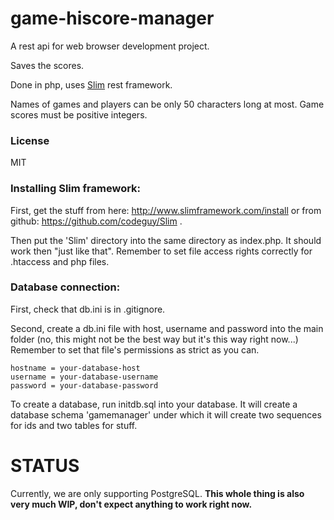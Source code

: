 # game-hiscore-manager

A rest api for web browser development project. 

Saves the scores. 

Done in php, uses [Slim](http://www.slimframework.com/) rest framework.

Names of games and players can be only 50 characters long at most. 
Game scores must be positive integers.

### License

MIT

### Installing Slim framework:

First, get the stuff from here: http://www.slimframework.com/install or 
from github: https://github.com/codeguy/Slim .

Then put the 'Slim' directory into the same directory as index.php. It should work then
"just like that". Remember to set file access rights correctly for .htaccess and php files.

### Database connection: 

First, check that db.ini is in .gitignore.

Second, create a db.ini file with host, username and password into the main folder
(no, this might not be the best way but it's this way right now...) Remember to set 
that file's permissions as strict as you can.

    hostname = your-database-host 
    username = your-database-username
    password = your-database-password

To create a database, run initdb.sql into your database. It will create a database schema 'gamemanager' under 
which it will create two sequences for ids and two tables for stuff.

# STATUS

Currently, we are only supporting PostgreSQL. 
__This whole thing is also very much WIP, don't expect anything to work right now.__

